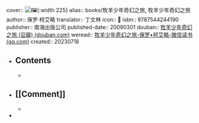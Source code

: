 cover:: ![🖼 ](../assets/2023/s3668327.jpg){:width 225}
alias:: books/牧羊少年奇幻之旅, 牧羊少年奇幻之旅
author:: 保罗·柯艾略
translator:: 丁文林
icon:: 📖
isbn:: 9787544244190
publisher:: 南海出版公司
published-date:: 20090301
douban:: [牧羊少年奇幻之旅 (豆瓣) (douban.com)](https://book.douban.com/subject/3608208/)
weread:: [牧羊少年奇幻之旅-保罗•柯艾略-微信读书 (qq.com)](https://weread.qq.com/web/bookDetail/7c932dd05b71537c9f3404d)
created:: 20230718
- ## Contents
  -
- ## [[Comment]]
  -
-